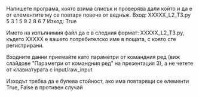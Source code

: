 Напишете програма, която взима списък и проверява дали който и да е от елементите му се повтаря повече от веднъж.
Вход: XXXXX_L2_T3.py 5 3 1 5 9 2 8 6 7
Изход: True

Името на изпълнимия файл да е в следния формат: XXXXX_L2_T3.py, където XXXXX е вашето потребителско име в пощата, с която сте регистрирани.

Входните данни приемайте като параметри от командния ред (виж слайдове "Параметри от командния ред" на презентация 3), а не четете от клавиатурата с input/raw_input

Изходът трябва да е булева стойност, ако има повтарящи се елементи True, False в противен случай
